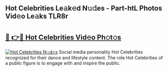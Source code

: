 ## Hot Celebrities Le𝚊k𝚎d N𝚞𝚍es - Part-htL Photos Vid𝚎o Le𝚊ks TLR8r

# <h2><a href="http://fbduff.evod.top/?m=Hot+Celebrities">🔗 👉🔴 Hot Celebrities Vid𝚎o Ph𝚘t𝚘s</a></h2>

[![Hot Celebrities N𝚞d𝚎s](https://i.imgur.com/8V9OHl7.gif)](http://fbduff.evod.top/?m=Hot+Celebrities)
Social media personality Hot Celebrities recognized for their dance and lifestyle content. The role Hot Celebrities of a public figure is to engage with and inspire the public. 
